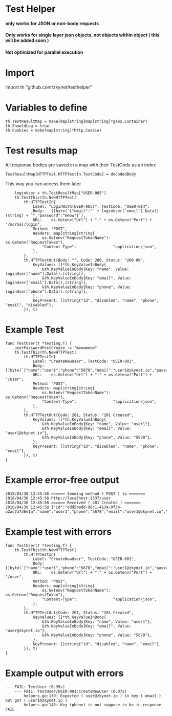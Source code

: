# Test Helper
#### only works for JSON or non-body requests
#### Only works for single layer json objects, not objects within object  ( this will be added soon )
#### Not optimized for parallel execution

# Import
import th "github.com/zkynet/testhelper"

# Variables to define
	th.TestResultMap = make(map[string]map[string]*gabs.Container)
	th.ShouldLog = true
	th.Cookies = make(map[string]*http.Cookie)

# Test results map
All response bodies are saved in a map with their TestCode as an index
```
TestResultMap[HTTPTest.HTTPTestIn.TestCode] = decodedBody
```
This way you can access them later
```
	loginUser = th.TestResultMap["USER-005"]
	th.TestThis(th.NewHTTPTest(
		th.HTTPTestIn{
			Label: "LoginWith(USER-005)", TestCode: "USER-014",
			Body:   []byte(`{"email":"` + loginUser["email"].Data().(string) + `","password":"meow"}`),
			URL:    os.Getenv("Url") + ":" + os.Getenv("Port") + "/normal/login",
			Method: "POST",
			Headers: map[string]string{
				os.Getenv("RequestTokenName"): os.Getenv("RequestToken"),
				"Content-Type":                "application/json",
			},
		},
		th.HTTPTestOut{Body: "", Code: 200, Status: "200 OK",
			KeyValues: []*th.KeyValueInBody{
				&th.KeyValueInBody{Key: "name", Value: loginUser["name"].Data().(string)},
				&th.KeyValueInBody{Key: "email", Value: loginUser["email"].Data().(string)},
				&th.KeyValueInBody{Key: "phone", Value: loginUser["phone"].Data().(string)},
			},
			KeyPresent: []string{"id", "disabled", "name", "phone", "email", "disabled"},
		}), t)
```


# Example Test
```
func TestUser(t *testing.T) {
	userPasswordPostCreate := "meowmeow"
	th.TestThis(th.NewHTTPTest(
		th.HTTPTestIn{
			Label: "CreateNewUser", TestCode: "USER-001",
			Body:   []byte(`{"name":"user1","phone":"5678","email":"user1@zkynet.io","password":"meowmewo","facebook_id":"012345678"}`),
			URL:    os.Getenv("Url") + ":" + os.Getenv("Port") + "/user",
			Method: "POST",
			Headers: map[string]string{
				os.Getenv("RequestTokenName"): os.Getenv("RequestToken"),
				"Content-Type":                "application/json",
			},
		},
		th.HTTPTestOut{Code: 201, Status: "201 Created",
			KeyValues: []*th.KeyValueInBody{
				&th.KeyValueInBody{Key: "name", Value: "user1"},
				&th.KeyValueInBody{Key: "email", Value: "user1@zkynet.io"},
				&th.KeyValueInBody{Key: "phone", Value: "5678"},
			},
			KeyPresent: []string{"id", "disabled", "name", "phone", "email"},
		}), t)
}
```

# Example error-free output
```
2018/04/30 12:45:58 ====== Sending method ( POST ) to =======
2018/04/30 12:45:58 http://localhost:1337/user
2018/04/30 12:45:58 ====== Received ( 201 Created ) =======
2018/04/30 12:45:58 {"id":"8dd5badd-96c1-413a-9f34-b2ac7a736e1a","name":"user1","phone":"5678","email":"user1@zkynet.io","disabled":false}
```


# Example test with errors
```
func TestUser(t *testing.T) {
	th.TestThis(th.NewHTTPTest(
		th.HTTPTestIn{
			Label: "CreateNewUser", TestCode: "USER-001",
			Body:   []byte(`{"name":"user1","phone":"5678","email":"user1@zkynet.io","password":"meowmeow","facebook_id":"012345678"}`),
			URL:    os.Getenv("Url") + ":" + os.Getenv("Port") + "/user",
			Method: "POST",
			Headers: map[string]string{
				os.Getenv("RequestTokenName"): os.Getenv("RequestToken"),
				"Content-Type":                "application/json",
			},
		},
		th.HTTPTestOut{Code: 201, Status: "201 Created",
			KeyValues: []*th.KeyValueInBody{
				&th.KeyValueInBody{Key: "name", Value: "user1"},
				&th.KeyValueInBody{Key: "email", Value: "user@zkynet.io"},
				&th.KeyValueInBody{Key: "phone", Value: "5678"},
			},
			KeyPresent: []string{"id", "disabled", "name", "email"},
		}), t)
}
```

# Example output with errors
```
--- FAIL: TestUser (0.35s)
    --- FAIL: TestUser/USER-001:CreateNewUser (0.07s)
        helpers.go:170: Expected ( user@zkynet.io ) in key ( email ) but got ( user1@zkynet.io )
        helpers.go:145: Key (phone) is not suppose to be in response
FAIL
```